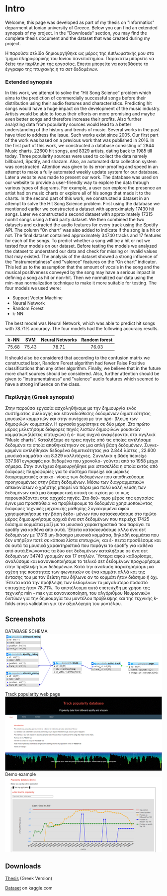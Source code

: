 # Intro
Welcome, this page was developed as part of my thesis on "Informatics" deparment at Ionian university of Greece.
Below you can find an extended synopsis of my project. In the "Downloads" section, you may find the complete thesis document and the dataset that was created during my project.

Η παρούσα σελίδα δημιουργήθηκε ως μέρος της Διπλωματικής μου στο τμήμα πληροφορικής του Ιονίου πανεπιστημίου.
Παρακάτω μπορείτε να δείτε την περίληψη της εργασίας. Επειτα μπορείτε να κατεβάσετε το έγγραφο της πτυχιακής η το σετ δεδομένων.

### Extended synopsis
In this work, we attempt to solve the ”Hit Song Science” problem which aims to the prediction
of commercially successful songs before their distribution using their audio features
and characteristics. Predicting hit songs would have a huge impact on the development
of the music industry. Artists would be able to focus their efforts on more promising and
maybe even better songs and therefore increase their profits. Also further analyzing data
from popularity sources would lead to a better understanding of the history and trends of
music. Several works in the past have tried to address the issue. Such works exist since
2005. Our first part of the work was based on a previous work that was published in 2016.
In the first part of this work, we constructed a database consisting of 2844 Music charts,
22600 hit songs, and 8329 artists, dating back to 1985 till today. Three popularity sources
were used to collect the data namely billboard, Spotify, and shazam. Also, an automated
data collection system was constructed. Attention was given to its error-proofing and
speed in an attempt to make a fully automated weekly update system for our database.
Later a website was made to present our work. The database was used on our website to
provide a user-friendly way to explore the data through various types of diagrams. For
example, a user can explore the presence an artist had on music charts or explore all of
his songs that made it to the charts. In the second part of this work, we constructed a
dataset in an attempt to solve the Hit Song Science problem. First using the database
we mentioned earlier we constructed a dataset with approximately 17430 hit songs. Later
we constructed a second dataset with approximately 17315 nonhit songs using a third
party dataset. We then combined the two datasets and extracted the audio features for
every track using the Spotify API. The column ”On chart” was also added to indicate if
the song is a hit or not. The final dataset contained approximately 34740 tracks and 17
features for each of the songs. To predict whether a song will be a hit or not we tested four
models on our dataset. Before testing the models we analyzed the dataset to understand
our data and check for missing or invalid values that may existed. The analysis of the
dataset showed a strong influence of the ”instrumentalness” and ”valence” features on the
”On chart” indicator. This led us to the assumption that the amount of vocals in the song
and the musical positiveness conveyed by the song may have a serious impact in defining
a song as hit or non-hit. Then we normalized our data using the min-max normalization
technique to make it more suitable for testing. The four models we used were:

* Support Vector Machine
* Neural Network
* Random Forest
* k-NN

The best model was Neural Network, which was able to predict hit songs with 78.71%
accuracy. The four models had the following accuracy results.

|  k-NN |  SVM  | Neural Networks | Random forest |
|:-----:|:-----:|:---------------:|:-------------:|
| 75.68 | 75.43 |      78.71      |     76.03     |

It should also be considered that according to the confusion matrix we constructed later,
Random Forest algorithm had fewer False Positive classifications than any other algorithm.
Finally, we believe that in the future more chart sources should be considered.
Also, further attention should be given to ”instrumentalness” and ”valence” audio features
which seemed to have a strong influence on the class.


### Περίληψη (Greek synopsis)

Στην παρούσα εργασία ασχοληθήκαμε με την δημιουργία ενός συστήματος συλλογής και
επαναδιάθεσης δεδομένων δημοτικότητας μουσικών κομματιών και στην συνέχεια με την πρό-
βλεψη των δημοφιλών κομματιών. Η εργασία χωρίστηκε σε δύο μέρη. Στο πρώτο μέρος
μελετήσαμε διάφορες πηγές λιστών δημοφιλών μουσικών κομματιών(λίστες επιτυχιών) ή ό-
πως συχνά αναφέρονται στα αγγλικά ”Music charts”. Καταλήξαμε σε τρεις πηγές από τις
οποίες αντλήσαμε δεδομένα τα οποία αποθηκεύτηκαν σε μια απλή βάση δεδομένων. Συγκε-
κριμένα αντλήθηκαν δεδομένα δημοτικότητας για 2.844 λίστες , 22.600 μουσικά κομμάτια και
8.329 καλλιτέχνες. Συνολικά η βάση περιείχε 337.981 εγγραφές και δεδομένα που χρονολο-
γούνται από το 1958 μέχρι σήμερα. Στην συνέχεια δημιουργήθηκε μια ιστοσελίδα η οποία
εκτός από διάφορες πληροφορίες για το σύστημα παρείχε και μερικές διαγραμματικές απεικο-
νίσεις των δεδομένων που αποθηκεύσαμε προηγουμένως στην βάση δεδομένων. Μέσω των
διαγραμματικών απεικονίσεων ο χρήστης μπορεί να πάρει μια πολύ καλή γεύση των δεδομένων
από μια διαφορετική οπτική σε σχέση με το πως παρουσιάζονται στις αρχικές πηγές. Στο δεύ-
τερο μέρος της εργασίας έγινε μια προσπάθεια να προβλέψουμε τα δεδομένα χρησιμοποιώντας
διάφορες τεχνικές μηχανικής μάθησης.Συγκεκριμένα αφού χρησιμοποιήσαμε την βάση δεδο-
μένων που κατασκευάσαμε στο πρώτο μέρος δημιουργήσαμε αρχικά ένα σετ δεδομένων που
περιείχε 17425 διάσημα κομμάτια μαζί με τα μουσικά χαρακτηριστικά που παράγει το spotify
για καθένα από αυτά. ΄Επειτα κατασκευάσαμε άλλο ένα σετ δεδομένων με 17315 μη-διάσημα
μουσικά κομμάτια, δηλαδή κομμάτια που δεν υπήρξαν ποτέ σε κάποια λίστα επιτυχιών, και έ-
πειτα προσθέσαμε και σε αυτά τα μουσικά χαρακτηριστικά που παράγει το spotify για καθένα
από αυτά.Ενώνοντας τα δύο σετ δεδομένων καταλήξαμε σε ένα σετ δεδομένων 34740 γραμμών
και 17 στηλών. ΄Υστερα αφού καθαρίσαμε, αναλύσαμε και κανονικοποιήσαμε το τελικό σετ
δεδομένων προχωρήσαμε στην πρόβλεψη των δεδομένων. Κατά την ανάλυση παρατηρήσαμε
μια σχέση της ποσότητας των φωνητικών σε ένα κομμάτι αλλά και της έντασης του με τον
δείκτη που δήλωνε αν το κομμάτι ήταν διάσημο ή όχι. ΄Επειτα κατά την πρόβλεψη των δεδομένων 
το μεγαλύτερο ποσοστό επιτυχίας ήταν 78.71%. Το αποτέλεσμα αυτό επετεύχθη με
χρήση της τεχνικής min - max για κανονικοποίηση, του αλγόριθμου Νευρωνικών δικτύων
για την δημιουργία του μοντέλου πρόβλεψης και της τεχνικής k-folds cross validation για την
αξιολόγηση του μοντέλου.

## Screenshots
DATABASE SCHEMA
![Database schema](images/databaseschema.png "Database schema")
Track popularity web page
![Track Popularity Web Page](images/thestart.png "Track Popularity web page")
Demo example
![Track Popularity demo](images/track%20popularity%20diagram.png "Track Popularity demo")


## Downloads

[Thesis](https://drive.google.com/file/d/1KvhkEQpyKf6sSu9xrEbjGlk5NSENUdIG/view?usp=sharing "Thesis") (Greek Version)

[Dataset](https://www.kaggle.com/multispiros/34740-hit-and-nonhit-songs-spotify-features "DATASET") on kaggle.com
